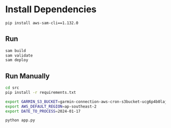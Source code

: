 # Install Dependencies

```bash
pip install aws-sam-cli==1.132.0
```

## Run

```bash
sam build
sam validate
sam deploy
```

## Run Manually

```bash
cd src
pip install -r requirements.txt

export GARMIN_S3_BUCKET=garmin-connection-aws-cron-s3bucket-ucg6p4b0lajd
export AWS_DEFAULT_REGION=ap-southeast-2
export DATE_TO_PROCESS=2024-01-17

python app.py
```
